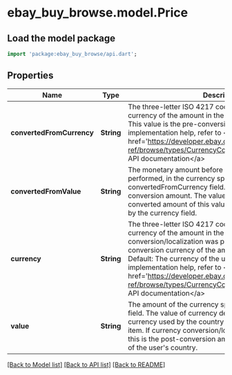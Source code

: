 # ebay_buy_browse.model.Price

## Load the model package
```dart
import 'package:ebay_buy_browse/api.dart';
```

## Properties
Name | Type | Description | Notes
------------ | ------------- | ------------- | -------------
**convertedFromCurrency** | **String** | The three-letter ISO 4217 code representing the currency of the amount in the convertedFromValue field. This value is the pre-conversion currency. For implementation help, refer to &lt;a href&#x3D;&#39;https://developer.ebay.com/devzone/rest/api-ref/browse/types/CurrencyCodeEnum.html&#39;&gt;eBay API documentation&lt;/a&gt; | [optional] [default to null]
**convertedFromValue** | **String** | The monetary amount before any conversion is performed, in the currency specified by the convertedFromCurrency field. This value is the pre-conversion amount. The value field contains the converted amount of this value, in the currency specified by the currency field. | [optional] [default to null]
**currency** | **String** | The three-letter ISO 4217 code representing the currency of the amount in the value field. If currency conversion/localization was performed, this is the post-conversion currency of the amount in the value field. Default: The currency of the user&#39;s country. For implementation help, refer to &lt;a href&#x3D;&#39;https://developer.ebay.com/devzone/rest/api-ref/browse/types/CurrencyCodeEnum.html&#39;&gt;eBay API documentation&lt;/a&gt; | [optional] [default to null]
**value** | **String** | The amount of the currency specified in the currency field. The value of currency defaults to the standard currency used by the country of the eBay site offering the item. If currency conversion/localization was performed, this is the post-conversion amount. Default: The currency of the user&#39;s country. | [optional] [default to null]

[[Back to Model list]](../README.md#documentation-for-models) [[Back to API list]](../README.md#documentation-for-api-endpoints) [[Back to README]](../README.md)


